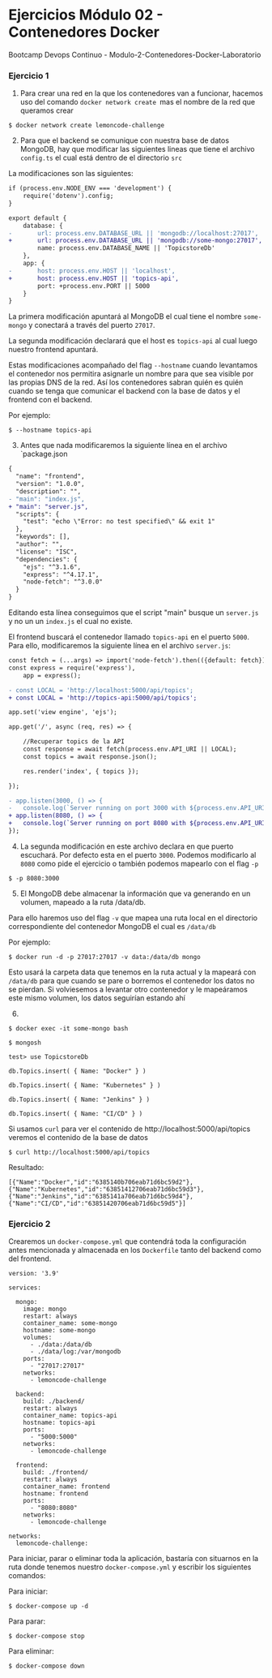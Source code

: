 # Ejercicios Módulo 02 - Contenedores Docker

Bootcamp Devops Continuo - Modulo-2-Contenedores-Docker-Laboratorio

### Ejercicio 1

1. Para crear una red en la que los contenedores van a funcionar, hacemos uso del comando `docker network create `mas el nombre de la red que queramos crear

```shell
$ docker network create lemoncode-challenge
```
2. Para que el backend se comunique con nuestra base de datos MongoDB, hay que modificar las siguientes lineas que tiene el archivo `config.ts` el cual está dentro de el directorio `src`

La modificaciones son las siguientes:

``` diff
if (process.env.NODE_ENV === 'development') {
    require('dotenv').config;
}

export default {
    database: {
-		url: process.env.DATABASE_URL || 'mongodb://localhost:27017',
+   	url: process.env.DATABASE_URL || 'mongodb://some-mongo:27017',
        name: process.env.DATABASE_NAME || 'TopicstoreDb'
    },
    app: {
-		host: process.env.HOST || 'localhost',
+       host: process.env.HOST || 'topics-api',
        port: +process.env.PORT || 5000
    }
}
```
La primera modificación apuntará al MongoDB el cual tiene el nombre `some-mongo` y conectará a través del puerto `27017`.

La segunda modificación declarará que el host es `topics-api` al cual luego nuestro frontend apuntará.

Estas modificaciones acompañado del flag `--hostname` cuando levantamos el contenedor nos permitira asignarle un nombre para que sea visible por las propias DNS de la red. Así los contenedores sabran quién es quién cuando se tenga que comunicar el backend con la base de datos y el frontend con el backend.

Por ejemplo:

```shell
$ --hostname topics-api
```

3. Antes que nada modificaremos la siguiente línea en el archivo `package.json

``` diff
{
  "name": "frontend",
  "version": "1.0.0",
  "description": "",
- "main": "index.js",
+ "main": "server.js",
  "scripts": {
    "test": "echo \"Error: no test specified\" && exit 1"
  },
  "keywords": [],
  "author": "",
  "license": "ISC",
  "dependencies": {
    "ejs": "^3.1.6",
    "express": "^4.17.1",
    "node-fetch": "^3.0.0"
  }
}
```
Editando esta línea conseguimos que el script "main" busque un `server.js` y no un un `index.js` el cual no existe.

El frontend buscará el contenedor llamado `topics-api` en el puerto `5000`.
Para ello, modificaremos la siguiente línea en el archivo `server.js`: 

``` diff
const fetch = (...args) => import('node-fetch').then(({default: fetch}) => fetch(...args));
const express = require('express'),
    app = express();

- const LOCAL = 'http://localhost:5000/api/topics';
+ const LOCAL = 'http://topics-api:5000/api/topics';

app.set('view engine', 'ejs');

app.get('/', async (req, res) => {

    //Recuperar topics de la API
    const response = await fetch(process.env.API_URI || LOCAL);
    const topics = await response.json();

    res.render('index', { topics });

});

- app.listen(3000, () => {
-   console.log(`Server running on port 3000 with ${process.env.API_URI || LOCAL}`);
+ app.listen(8080, () => {
+   console.log(`Server running on port 8080 with ${process.env.API_URI || LOCAL}`);
});
```

4. La segunda modificación en este archivo declara en que puerto escuchará. Por defecto esta en el puerto `3000`. Podemos modificarlo al `8080` como pide el ejercicio o también podemos mapearlo con el flag `-p`

```shell
$ -p 8080:3000
```

5. El MongoDB debe almacenar la información que va generando en un volumen, mapeado a la ruta /data/db.

Para ello haremos uso del flag `-v` que mapea una ruta local en el directorio correspondiente del contenedor MongoDB el cual es `/data/db`

Por ejemplo:

```shell
$ docker run -d -p 27017:27017 -v data:/data/db mongo
```
Esto usará la carpeta data que tenemos en la ruta actual y la mapeará con `/data/db` para que cuando se pare o borremos el contenedor los datos no se pierdan. Si volviesemos a levantar otro contenedor y le mapeáramos este mismo volumen, los datos seguirían estando ahí

6. 

```shell
$ docker exec -it some-mongo bash
```

```shell
$ mongosh
```

```shell
test> use TopicstoreDb
```

```shell
db.Topics.insert( { Name: "Docker" } )
```

```shell
db.Topics.insert( { Name: "Kubernetes" } )
```

```shell
db.Topics.insert( { Name: "Jenkins" } )
```

```shell
db.Topics.insert( { Name: "CI/CD" } )
```

Si usamos `curl` para ver el contenido de http://localhost:5000/api/topics veremos el contenido de la base de datos

```shell
$ curl http://localhost:5000/api/topics
```

Resultado:

```shell
[{"Name":"Docker","id":"6385140b706eab71d6bc59d2"},{"Name":"Kubernetes","id":"63851412706eab71d6bc59d3"},{"Name":"Jenkins","id":"6385141a706eab71d6bc59d4"},{"Name":"CI/CD","id":"63851420706eab71d6bc59d5"}]
```

### Ejercicio 2

Crearemos un `docker-compose.yml` que contendrá toda la configuración antes mencionada y almacenada en los `Dockerfile` tanto del backend como del frontend.

```shell
version: '3.9'

services:

  mongo:
    image: mongo
    restart: always
    container_name: some-mongo
    hostname: some-mongo
    volumes:
      - ./data:/data/db
      - ./data/log:/var/mongodb
    ports:
      - "27017:27017"
    networks:
      - lemoncode-challenge

  backend:
    build: ./backend/
    restart: always
    container_name: topics-api
    hostname: topics-api
    ports:
      - "5000:5000"
    networks:
      - lemoncode-challenge

  frontend:
    build: ./frontend/
    restart: always
    container_name: frontend
    hostname: frontend
    ports:
      - "8080:8080"
    networks:
      - lemoncode-challenge

networks:
  lemoncode-challenge:
```

Para iniciar, parar o eliminar toda la aplicación, bastaría con situarnos en la ruta donde tenemos nuestro `docker-compose.yml` y escribir los siguientes comandos:

Para iniciar:

```shell
$ docker-compose up -d
```

Para parar:

```shell
$ docker-compose stop
```

Para eliminar:

```shell
$ docker-compose down
```